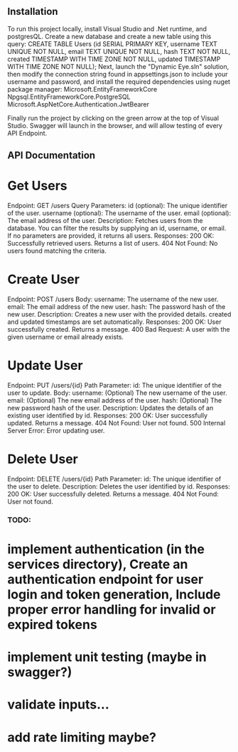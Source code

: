 ## Installation
To run this project locally, install Visual Studio and .Net runtime, and postgresQL. Create a new database and create a new table using this query:
CREATE TABLE Users (id SERIAL PRIMARY KEY, username TEXT UNIQUE NOT NULL, email TEXT UNIQUE NOT NULL, hash TEXT NOT NULL, created TIMESTAMP WITH TIME ZONE NOT NULL, updated TIMESTAMP WITH TIME ZONE NOT NULL);
Next, launch the "Dynamic Eye.sln" solution, then modify the connection string found in appsettings.json to include your username and password, and install the required dependencies using nuget package manager:
Microsoft.EntityFrameworkCore
Npgsql.EntityFrameworkCore.PostgreSQL
Microsoft.AspNetCore.Authentication.JwtBearer

Finally run the project by clicking on the green arrow at the top of Visual Studio. Swagger will launch in the browser, and will allow testing of every API Endpoint.

## API Documentation

# Get Users
Endpoint: GET /users
Query Parameters:
id (optional): The unique identifier of the user.
username (optional): The username of the user.
email (optional): The email address of the user.
Description: Fetches users from the database. You can filter the results by supplying an id, username, or email. If no parameters are provided, it returns all users.
Responses:
200 OK: Successfully retrieved users. Returns a list of users.
404 Not Found: No users found matching the criteria.

# Create User
Endpoint: POST /users
Body:
username: The username of the new user.
email: The email address of the new user.
hash: The password hash of the new user.
Description: Creates a new user with the provided details. created and updated timestamps are set automatically.
Responses:
200 OK: User successfully created. Returns a message.
400 Bad Request: A user with the given username or email already exists.

# Update User
Endpoint: PUT /users/{id}
Path Parameter:
id: The unique identifier of the user to update.
Body:
username: (Optional) The new username of the user.
email: (Optional) The new email address of the user.
hash: (Optional) The new password hash of the user.
Description: Updates the details of an existing user identified by id.
Responses:
200 OK: User successfully updated. Returns a message.
404 Not Found: User not found.
500 Internal Server Error: Error updating user.

# Delete User
Endpoint: DELETE /users/{id}
Path Parameter:
id: The unique identifier of the user to delete.
Description: Deletes the user identified by id.
Responses:
200 OK: User successfully deleted. Returns a message.
404 Not Found: User not found.

### TODO:
# implement authentication (in the services directory), Create an authentication endpoint for user login and token generation, Include proper error handling for invalid or expired tokens

# implement unit testing (maybe in swagger?)

# validate inputs...

# add rate limiting maybe?